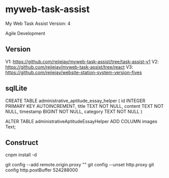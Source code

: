 # myweb-task-assist

My Web Task Assist Version: 4  

Agile Development  

## Version
V1: https://github.com/rejiejay/myweb-task-assist/tree/task-assist-v1
V2: https://github.com/rejiejay/myweb-task-assist/tree/react
V3: https://github.com/rejiejay/website-station-system-version-fives

## sqlLite
CREATE TABLE administrative_aptitude_essay_helper ( id INTEGER PRIMARY KEY AUTOINCREMENT, title TEXT NOT NULL, content TEXT NOT NULL, timestamp BIGINT NOT NULL, category TEXT NOT NULL )

ALTER TABLE administrativeAptitudeEssayHelper ADD COLUMN images Text;

## Construct
cnpm install -d  

git config --add remote.origin.proxy ""
git config --unset http.proxy
git config http.postBuffer 524288000
